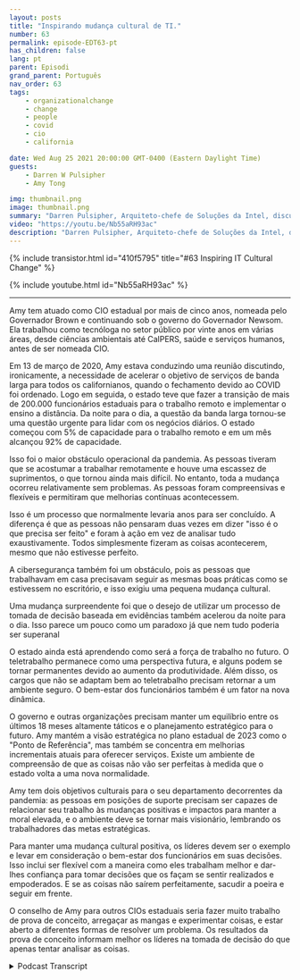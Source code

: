 ```yaml
---
layout: posts
title: "Inspirando mudança cultural de TI."
number: 63
permalink: episode-EDT63-pt
has_children: false
lang: pt
parent: Episodi
grand_parent: Português
nav_order: 63
tags:
    - organizationalchange
    - change
    - people
    - covid
    - cio
    - california

date: Wed Aug 25 2021 20:00:00 GMT-0400 (Eastern Daylight Time)
guests:
    - Darren W Pulsipher
    - Amy Tong

img: thumbnail.png
image: thumbnail.png
summary: "Darren Pulsipher, Arquiteto-chefe de Soluções da Intel, discute a inspiração da mudança cultural com Amy Tong, CIO do estado da Califórnia, após a pandemia de COVID."
video: "https://youtu.be/Nb55aRH93ac"
description: "Darren Pulsipher, Arquiteto-chefe de Soluções da Intel, discute a inspiração da mudança cultural com Amy Tong, CIO do estado da Califórnia, após a pandemia de COVID."
---
```


<div>
{% include transistor.html id="410f5795" title="#63 Inspiring IT Cultural Change" %}

{% include youtube.html id="Nb55aRH93ac" %}
</div>

---

Amy tem atuado como CIO estadual por mais de cinco anos, nomeada pelo Governador Brown e continuando sob o governo do Governador Newsom. Ela trabalhou como tecnóloga no setor público por vinte anos em várias áreas, desde ciências ambientais até CalPERS, saúde e serviços humanos, antes de ser nomeada CIO.

Em 13 de março de 2020, Amy estava conduzindo uma reunião discutindo, ironicamente, a necessidade de acelerar o objetivo de serviços de banda larga para todos os californianos, quando o fechamento devido ao COVID foi ordenado. Logo em seguida, o estado teve que fazer a transição de mais de 200.000 funcionários estaduais para o trabalho remoto e implementar o ensino a distância. Da noite para o dia, a questão da banda larga tornou-se uma questão urgente para lidar com os negócios diários. O estado começou com 5% de capacidade para o trabalho remoto e em um mês alcançou 92% de capacidade.

Isso foi o maior obstáculo operacional da pandemia. As pessoas tiveram que se acostumar a trabalhar remotamente e houve uma escassez de suprimentos, o que tornou ainda mais difícil. No entanto, toda a mudança ocorreu relativamente sem problemas. As pessoas foram compreensivas e flexíveis e permitiram que melhorias contínuas acontecessem.

Isso é um processo que normalmente levaria anos para ser concluído. A diferença é que as pessoas não pensaram duas vezes em dizer "isso é o que precisa ser feito" e foram à ação em vez de analisar tudo exaustivamente. Todos simplesmente fizeram as coisas acontecerem, mesmo que não estivesse perfeito.

A cibersegurança também foi um obstáculo, pois as pessoas que trabalhavam em casa precisavam seguir as mesmas boas práticas como se estivessem no escritório, e isso exigiu uma pequena mudança cultural.

Uma mudança surpreendente foi que o desejo de utilizar um processo de tomada de decisão baseada em evidências também acelerou da noite para o dia. Isso parece um pouco como um paradoxo já que nem tudo poderia ser superanal

O estado ainda está aprendendo como será a força de trabalho no futuro. O teletrabalho permanece como uma perspectiva futura, e alguns podem se tornar permanentes devido ao aumento da produtividade. Além disso, os cargos que não se adaptam bem ao teletrabalho precisam retornar a um ambiente seguro. O bem-estar dos funcionários também é um fator na nova dinâmica.

O governo e outras organizações precisam manter um equilíbrio entre os últimos 18 meses altamente táticos e o planejamento estratégico para o futuro. Amy mantém a visão estratégica no plano estadual de 2023 como o "Ponto de Referência", mas também se concentra em melhorias incrementais atuais para oferecer serviços. Existe um ambiente de compreensão de que as coisas não vão ser perfeitas à medida que o estado volta a uma nova normalidade.

Amy tem dois objetivos culturais para o seu departamento decorrentes da pandemia: as pessoas em posições de suporte precisam ser capazes de relacionar seu trabalho às mudanças positivas e impactos para manter a moral elevada, e o ambiente deve se tornar mais visionário, lembrando os trabalhadores das metas estratégicas.

Para manter uma mudança cultural positiva, os líderes devem ser o exemplo e levar em consideração o bem-estar dos funcionários em suas decisões. Isso inclui ser flexível com a maneira como eles trabalham melhor e dar-lhes confiança para tomar decisões que os façam se sentir realizados e empoderados. E se as coisas não saírem perfeitamente, sacudir a poeira e seguir em frente.

O conselho de Amy para outros CIOs estaduais seria fazer muito trabalho de prova de conceito, arregaçar as mangas e experimentar coisas, e estar aberto a diferentes formas de resolver um problema. Os resultados da prova de conceito informam melhor os líderes na tomada de decisão do que apenas tentar analisar as coisas.



<details>
<summary> Podcast Transcript </summary>

<p></p>

</details>
